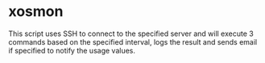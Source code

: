 # xosmon
This script uses SSH to connect to the specified server and will execute 3 commands based on the specified interval, logs the result and sends email if specified to notify the usage values.
